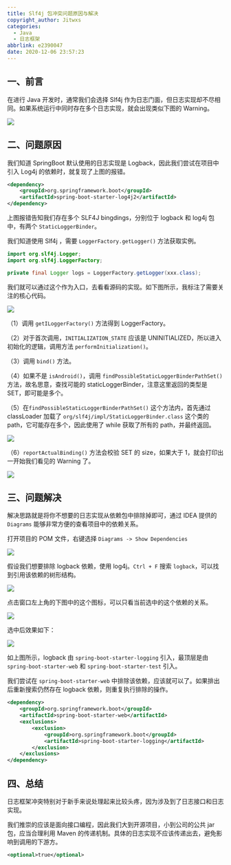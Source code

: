 ```yaml
---
title: Slf4j 包冲突问题原因与解决
copyright_author: Jitwxs
categories:
  - Java
  - 日志框架
abbrlink: e2390047
date: 2020-12-06 23:57:23
---
```


## 一、前言

在进行 Java 开发时，通常我们会选择 Slf4j 作为日志门面，但日志实现却不尽相同。如果系统运行中同时存在多个日志实现，就会出现类似下图的 Warning。

![](https://cdn.jsdelivr.net/gh/jitwxs/cdn/blog/posts/20201206230550.png)

## 二、问题原因

我们知道 SpringBoot 默认使用的日志实现是 Logback，因此我们尝试在项目中引入 Log4j 的依赖时，就复现了上图的报错。

```xml
<dependency>
    <groupId>org.springframework.boot</groupId>
    <artifactId>spring-boot-starter-log4j2</artifactId>
</dependency>
```

上图报错告知我们存在多个 SLF4J bingdings，分别位于 logback 和 log4j 包中，有两个 `StaticLoggerBinder`。

我们知道使用 Slf4j ，需要 `LoggerFactory.getLogger()`  方法获取实例。

```java
import org.slf4j.Logger;
import org.slf4j.LoggerFactory;

private final Logger logs = LoggerFactory.getLogger(xxx.class);
```

我们就可以通过这个作为入口，去看看源码的实现。如下图所示，我标注了需要关注的核心代码。

![](https://cdn.jsdelivr.net/gh/jitwxs/cdn/blog/posts/20201206232119.png)

（1）调用 `getILoggerFactory()` 方法得到 LoggerFactory。

（2）对于首次调用，`INITIALIZATION_STATE` 应该是 UNINITIALIZED，所以进入初始化的逻辑，调用方法 `performInitialization()`。

（3）调用 `bind()` 方法。

（4）如果不是 `isAndroid()`，调用 `findPossibleStaticLoggerBinderPathSet()` 方法，故名思意，查找可能的 staticLoggerBinder，注意这里返回的类型是 SET，即可能是多个。

（5）在`findPossibleStaticLoggerBinderPathSet()` 这个方法内，首先通过 classLoader 加载了 `org/slf4j/impl/StaticLoggerBinder.class` 这个类的 path，它可能存在多个，因此使用了 while 获取了所有的 path，并最终返回。

![](https://cdn.jsdelivr.net/gh/jitwxs/cdn/blog/posts/20201206232900.png)

（6）`reportActualBinding()` 方法会校验 SET 的 size，如果大于 1，就会打印出一开始我们看见的 Warning 了。

![](https://cdn.jsdelivr.net/gh/jitwxs/cdn/blog/posts/20201206233518.png)

## 三、问题解决

解决思路就是将你不想要的日志实现从依赖包中排除掉即可，通过 IDEA 提供的 `Diagrams` 能够非常方便的查看项目中的依赖关系。

打开项目的 POM 文件，右键选择 `Diagrams -> Show Dependencies`

![](https://cdn.jsdelivr.net/gh/jitwxs/cdn/blog/posts/20201206233647.png)

假设我们想要排除 logback 依赖，使用 log4j。`Ctrl + F` 搜索 `logback`，可以找到引用该依赖的树形结构。

![](https://cdn.jsdelivr.net/gh/jitwxs/cdn/blog/posts/20201206234031.png)

点击窗口左上角的下图中的这个图标，可以只看当前选中的这个依赖的关系。

![](https://cdn.jsdelivr.net/gh/jitwxs/cdn/blog/posts/20201206234108.png)

选中后效果如下：

![](https://cdn.jsdelivr.net/gh/jitwxs/cdn/blog/posts/20201206234057.png)

如上图所示，logback 由 `spring-boot-starter-logging` 引入，最顶层是由 `spring-boot-starter-web` 和 `spring-boot-starter-test` 引入。

我们尝试在 `spring-boot-starter-web` 中排除该依赖，应该就可以了。如果排出后重新搜索仍然存在 logback 依赖，则重复执行排除的操作。

```xml
<dependency>
    <groupId>org.springframework.boot</groupId>
    <artifactId>spring-boot-starter-web</artifactId>
    <exclusions>
        <exclusion>
            <groupId>org.springframework.boot</groupId>
            <artifactId>spring-boot-starter-logging</artifactId>
        </exclusion>
    </exclusions>
</dependency>
```

## 四、总结

日志框架冲突特别对于新手来说处理起来比较头疼，因为涉及到了日志接口和日志实现。

我们推崇的应该是面向接口编程，因此我们大到开源项目，小到公司的公共 jar 包，应当合理利用 Maven 的传递机制。具体的日志实现不应该传递出去，避免影响到调用的下游方。

```xml
<optional>true</optional>
```
